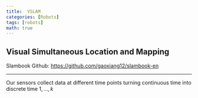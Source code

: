 ```yaml
---
title:  VSLAM
categories: [Robots]
tags: [robots]
math: true
---
```


## Visual Simultaneous Location and Mapping

Slambook Github:
<a href="https://github.com/gaoxiang12/slambook-en" target="_blank">https://github.com/gaoxiang12/slambook-en</a>

---

Our sensors collect data at different time points turning continuous time into discrete time $1,...,k$